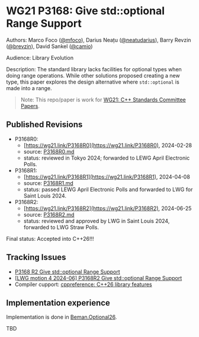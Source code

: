 # WG21 P3168: Give std::optional Range Support

Authors: Marco Foco ([@mfoco](https://github.com/mfoco)), Darius Neațu ([@neatudarius](https://github.com/neatudarius)), Barry Revzin ([@brevzin](https://github.com/brevzin)), David Sankel ([@camio](https://github.com/camio))

Audience: Library Evolution

Description: The standard library lacks facilities for optional types when doing range operations. While other solutions proposed creating a new type, this paper explores the design alternative where `std::optional` is made into a range. 

> Note: This repo/paper is work for [WG21: C++ Standards Committee Papers](https://www.open-std.org/jtc1/sc22/wg21/docs/papers/).

## Published Revisions
* P3168R0:
  * [https://wg21.link/P3168R0](https://wg21.link/P3168R0), 2024-02-28
  * source: [P3168R0.md](./revisions/P3168R0.md)
  * status: reviewed in Tokyo 2024; forwarded to LEWG April Electronic Polls.
* P3168R1:
  * [https://wg21.link/P3168R1](https://wg21.link/P3168R1), 2024-04-08
  * source: [P3168R1.md](./revisions/P3168R1.md)
  * status: passed LEWG April Electronic Polls and forwarded to LWG for Saint Louis 2024.
* P3168R2:
  * [https://wg21.link/P3168R2](https://wg21.link/P3168R2), 2024-06-25
  * source: [P3168R2.md](./revisions/P3168R2.md)
  * status: reviewed and approved by LWG in Saint Louis 2024, forwarded to LWG Straw Polls.

Final status: Accepted into C++26!!!

## Tracking Issues

* [P3168 R2 Give std::optional Range Support](https://github.com/cplusplus/papers/issues/1831)
* [[LWG motion 4 2024-06] P3168R2 Give std::optional Range Support](https://github.com/cplusplus/draft/pull/7106)
* Compiler cupport: [cppreference: C++26 library features](https://en.cppreference.com/w/cpp/compiler_support#C.2B.2B26_library_features)

## Implementation experience

Implementation is done in [Beman.Optional26](https://github.com/beman-project/Optional26).


TBD
